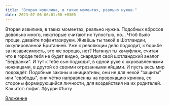 ```yaml
---
title: "Вторая извилина, в таких моментах, реально нужна."
date: 2023-07-06 06:01:00 +0300
---
```


Вторая извилина, в таких моментах, реально нужна.
Подобных вбросов довольно много, некоторые считают их тупостью, но... Чтоб было проще, давайте пофантазируем.
Живёшь ты такой в Шотландии, оккупированной Британией. Уже к революции дело подходит, к борьбе за независимость, это же хорошо, нет? Натянул ты камуфляж, считая что в городе тебя не будет видно, снарядил свой шотландский аналог "Берданки".
И тут к тебе сын подходит, в одной руке с окровавленными ножницами, в другой со своими отрезанными яйцами.
И пусть весь мир подождёт.
Подобные законы и инициативы, они не для некой "защиты" или "свободы", они чётко направленны на провокацию кринжа, со стороны формирующийся личности, для воздействия на их родителей.
Как итог: пофиг.
#фурри #furry

[Вложение](/assets/vk_photos/3/sBmS3nK2om4.jpg)
